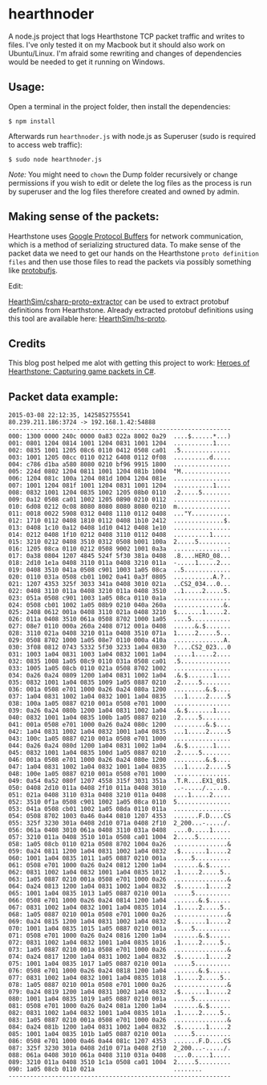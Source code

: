 # hearthnoder

A node.js project that logs Hearthstone TCP packet traffic and writes to files. I've only tested it on my Macbook but it should also work on Ubuntu/Linux. I'm afraid some rewriting and changes of dependencies would be needed to get it running on Windows.

## Usage:

Open a terminal in the project folder, then install the dependencies:

	$ npm install

Afterwards run `hearthnoder.js` with node.js as Superuser (sudo is required to access web traffic):

	$ sudo node hearthnoder.js

*Note:* You might need to `chown` the Dump folder recursively or change permissions if you wish to edit or delete the log files as the process is run by superuser and the log files therefore created and owned by admin.

## Making sense of the packets:

Hearthstone uses [Google Protocol Buffers](https://developers.google.com/protocol-buffers/) for network communication, which is a method of serializing structured data. To make sense of the packet data we need to get our hands on the Hearthstone `proto definition files` and then use those files to read the packets via possibly something like [protobufjs](https://www.npmjs.com/package/protobufjs).

Edit:

[HearthSim/csharp-proto-extractor](https://github.com/HearthSim/csharp-proto-extractor) can be used to extract protobuf definitions from Hearthstone. Already extracted protobuf definitions using this tool are available here: [HearthSim/hs-proto](https://github.com/HearthSim/hs-proto).

## Credits

This blog post helped me alot with getting this project to work: [Heroes of Hearthstone: Capturing game packets in C#](http://www.theforce.dk/hearthstone/).

## Packet data example:

	2015-03-08 22:12:35, 1425852755541
	80.239.211.186:3724 -> 192.168.1.42:54888
	--------------------------------------------------------------
	000: 1300 0000 240c 0000 0a83 022a 8002 0a29  ....$......*...)
	001: 0801 1204 0814 1001 1204 0831 1001 1204  ...........1....
	002: 0835 1001 1205 08c6 0110 0412 0508 ca01  .5..............
	003: 1001 1205 08cc 0110 0212 6408 0112 0f08  ..........d.....
	004: c786 d1ba a580 8080 0210 bf96 9915 1800  ................
	005: 224d 0802 1204 0811 1001 1204 081b 1004  "M..............
	006: 1204 081c 100a 1204 081d 1004 1204 081e  ................
	007: 1001 1204 081f 1001 1204 0831 1001 1204  ...........1....
	008: 0832 1001 1204 0835 1002 1205 08b0 0110  .2.....5........
	009: 0a12 0508 ca01 1002 1205 0890 0210 0112  ................
	010: 6d08 0212 0c08 8080 8080 8080 8080 0210  m...............
	011: 0018 0022 5908 0312 0408 1110 0112 0408  ..."Y...........
	012: 1710 0112 0408 1810 0112 0408 1b10 2412  ..............$.
	013: 0408 1c10 0a12 0408 1d10 0412 0408 1e10  ................
	014: 0212 0408 1f10 0212 0408 3110 0112 0408  ..........1.....
	015: 3210 0212 0408 3510 0312 0508 b001 100a  2.....5.........
	016: 1205 08ca 0110 0212 0508 9002 1001 0a3a  ...............:
	017: 0a38 0804 1207 4845 524f 5f30 381a 0408  .8....HERO_08...
	018: 2d10 1e1a 0408 3110 011a 0408 3210 011a  -.....1.....2...
	019: 0408 3510 041a 0508 c901 1003 1a05 08ca  ..5.............
	020: 0110 031a 0508 cb01 1002 0a41 0a3f 0805  ...........A.?..
	021: 1207 4353 325f 3033 341a 0408 3010 021a  ..CS2_034...0...
	022: 0408 3110 011a 0408 3210 011a 0408 3510  ..1.....2.....5.
	023: 051a 0508 c901 1003 1a05 08ca 0110 0a1a  ................
	024: 0508 cb01 1002 1a05 08b9 0210 040a 260a  ..............&.
	025: 2408 0612 001a 0408 3110 021a 0408 3210  $.......1.....2.
	026: 011a 0408 3510 061a 0508 8702 1000 1a05  ....5...........
	027: 08e7 0110 000a 260a 2408 0712 001a 0408  ......&.$.......
	028: 3110 021a 0408 3210 011a 0408 3510 071a  1.....2.....5...
	029: 0508 8702 1000 1a05 08e7 0110 000a 410a  ..............A.
	030: 3f08 0812 0743 5332 5f30 3233 1a04 0830  ?....CS2_023...0
	031: 1003 1a04 0831 1003 1a04 0832 1001 1a04  .....1.....2....
	032: 0835 1008 1a05 08c9 0110 031a 0508 ca01  .5..............
	033: 1005 1a05 08cb 0110 021a 0508 8702 1002  ................
	034: 0a26 0a24 0809 1200 1a04 0831 1002 1a04  .&.$.......1....
	035: 0832 1001 1a04 0835 1009 1a05 0887 0210  .2.....5........
	036: 001a 0508 e701 1000 0a26 0a24 080a 1200  .........&.$....
	037: 1a04 0831 1002 1a04 0832 1001 1a04 0835  ...1.....2.....5
	038: 100a 1a05 0887 0210 001a 0508 e701 1000  ................
	039: 0a26 0a24 080b 1200 1a04 0831 1002 1a04  .&.$.......1....
	040: 0832 1001 1a04 0835 100b 1a05 0887 0210  .2.....5........
	041: 001a 0508 e701 1000 0a26 0a24 080c 1200  .........&.$....
	042: 1a04 0831 1002 1a04 0832 1001 1a04 0835  ...1.....2.....5
	043: 100c 1a05 0887 0210 001a 0508 e701 1000  ................
	044: 0a26 0a24 080d 1200 1a04 0831 1002 1a04  .&.$.......1....
	045: 0832 1001 1a04 0835 100d 1a05 0887 0210  .2.....5........
	046: 001a 0508 e701 1000 0a26 0a24 080e 1200  .........&.$....
	047: 1a04 0831 1002 1a04 0832 1001 1a04 0835  ...1.....2.....5
	048: 100e 1a05 0887 0210 001a 0508 e701 1000  ................
	049: 0a54 0a52 080f 1207 4558 315f 3031 351a  .T.R....EX1_015.
	050: 0408 2d10 011a 0408 2f10 011a 0408 3010  ..-...../.....0.
	051: 021a 0408 3110 031a 0408 3210 011a 0408  ....1.....2.....
	052: 3510 0f1a 0508 c901 1002 1a05 08ca 0110  5...............
	053: 041a 0508 cb01 1002 1a05 08da 0110 011a  ................
	054: 0508 8702 1003 0a46 0a44 0810 1207 4353  .......F.D....CS
	055: 325f 3230 301a 0408 2d10 071a 0408 2f10  2_200...-...../.
	056: 061a 0408 3010 061a 0408 3110 031a 0408  ....0.....1.....
	057: 3210 011a 0408 3510 101a 0508 ca01 1004  2.....5.........
	058: 1a05 08cb 0110 021a 0508 8702 1004 0a26  ...............&
	059: 0a24 0811 1200 1a04 0831 1002 1a04 0832  .$.......1.....2
	060: 1001 1a04 0835 1011 1a05 0887 0210 001a  .....5..........
	061: 0508 e701 1000 0a26 0a24 0812 1200 1a04  .......&.$......
	062: 0831 1002 1a04 0832 1001 1a04 0835 1012  .1.....2.....5..
	063: 1a05 0887 0210 001a 0508 e701 1000 0a26  ...............&
	064: 0a24 0813 1200 1a04 0831 1002 1a04 0832  .$.......1.....2
	065: 1001 1a04 0835 1013 1a05 0887 0210 001a  .....5..........
	066: 0508 e701 1000 0a26 0a24 0814 1200 1a04  .......&.$......
	067: 0831 1002 1a04 0832 1001 1a04 0835 1014  .1.....2.....5..
	068: 1a05 0887 0210 001a 0508 e701 1000 0a26  ...............&
	069: 0a24 0815 1200 1a04 0831 1002 1a04 0832  .$.......1.....2
	070: 1001 1a04 0835 1015 1a05 0887 0210 001a  .....5..........
	071: 0508 e701 1000 0a26 0a24 0816 1200 1a04  .......&.$......
	072: 0831 1002 1a04 0832 1001 1a04 0835 1016  .1.....2.....5..
	073: 1a05 0887 0210 001a 0508 e701 1000 0a26  ...............&
	074: 0a24 0817 1200 1a04 0831 1002 1a04 0832  .$.......1.....2
	075: 1001 1a04 0835 1017 1a05 0887 0210 001a  .....5..........
	076: 0508 e701 1000 0a26 0a24 0818 1200 1a04  .......&.$......
	077: 0831 1002 1a04 0832 1001 1a04 0835 1018  .1.....2.....5..
	078: 1a05 0887 0210 001a 0508 e701 1000 0a26  ...............&
	079: 0a24 0819 1200 1a04 0831 1002 1a04 0832  .$.......1.....2
	080: 1001 1a04 0835 1019 1a05 0887 0210 001a  .....5..........
	081: 0508 e701 1000 0a26 0a24 081a 1200 1a04  .......&.$......
	082: 0831 1002 1a04 0832 1001 1a04 0835 101a  .1.....2.....5..
	083: 1a05 0887 0210 001a 0508 e701 1000 0a26  ...............&
	084: 0a24 081b 1200 1a04 0831 1002 1a04 0832  .$.......1.....2
	085: 1001 1a04 0835 101b 1a05 0887 0210 001a  .....5..........
	086: 0508 e701 1000 0a46 0a44 081c 1207 4353  .......F.D....CS
	087: 325f 3230 301a 0408 2d10 071a 0408 2f10  2_200...-...../.
	088: 061a 0408 3010 061a 0408 3110 031a 0408  ....0.....1.....
	089: 3210 011a 0408 3510 1c1a 0508 ca01 1004  2.....5.........
	090: 1a05 08cb 0110 021a                      ........
	--------------------------------------------------------------
